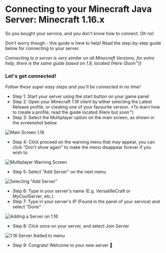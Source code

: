 # Connecting to your Minecraft Java Server: Minecraft 1.16.x
So you bought your service, and you don't know how to connect. Oh no!

Don't worry though - this guide is here to help! Read the step-by-step guide below for connecting to your server.

*Connecting to a server is very similar on all Minecraft Versions, for extra help, there is the same guide based on 1.8, located (Here (Soon:tm:))*

### Let's get connected!
*Follow these super easy steps and you'll be connected in no time!*

- Step 1: Start your server using the start button on your game panel
- Step 2: Open your Minecraft 1.16 client by either selecting the Latest Release profile, or creating one of your favourite version. *To learn how to create a profile, read the guide located (Here but soon:tm:)
- Step 3: Select the Multiplayer option on the main screen, as shown in the screenshot below

![Main Screen 1.16](https://versatilenode-kb.kawaiicdn.com/assets/images/1.16-main-screen.png?_t=1614771176)

- Step 4: Click proceed on the warning menu that *may* appear, you can click "Don't show again" to make the menu disappear forever if you wish to.

![Multiplayer Warning Screen](https://versatilenode-kb.kawaiicdn.com/assets/images/1.16-warning-screen.png?_t=1614771161)

- Step 5: Select "Add Server" on the next menu

![Selecting "Add Server"](https://versatilenode-kb.kawaiicdn.com/assets/images/1.16-multiplayer-menu.png?_t=1614771181)

- Step 6: Type in your server's name (E.g. VersatilleCraft or MyCoolServer, etc.)
- Step 7: Type in your server's IP (Found in the panel of your service) and select "Done"

![Adding a Server on 1.16](https://versatilenode-kb.kawaiicdn.com/assets/images/1.16-add-server-menu.png?_t=1614771166)

- Step 8: Click once on your server, and select Join Server

![1.16 Server Added to menu](https://versatilenode-kb.kawaiicdn.com/assets/images/1.16-server-added.png?_t=1614771186)

- Step 9: Congrats! Welcome to your new server 🎉

